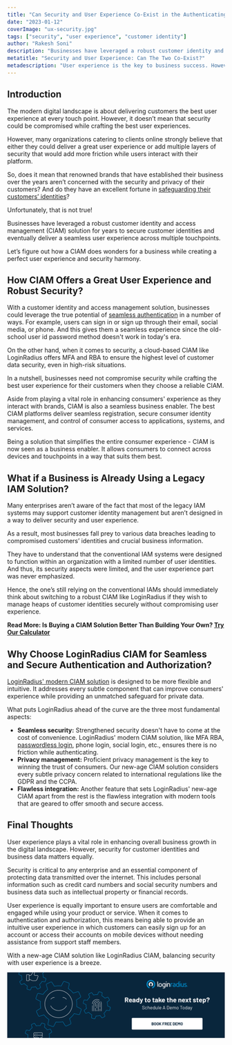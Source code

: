 ```yaml
---
title: "Can Security and User Experience Co-Exist in the Authenticating and Authorizing Space?"
date: "2023-01-12"
coverImage: "ux-security.jpg"
tags: ["security", "user experience", "customer identity"]
author: "Rakesh Soni"
description: "Businesses have leveraged a robust customer identity and access management (CIAM) solution for years to secure customer identities and eventually deliver a seamless user experience across multiple touchpoints. Let’s figure out how a CIAM does wonders for a business while creating a perfect user experience and security harmony."
metatitle: "Security and User Experience: Can The Two Co-Exist?"
metadescription: "User experience is the key to business success. However, security matters equally. Here’s how businesses can ensure robust security with user experience."
---
```


## Introduction

The modern digital landscape is about delivering customers the best user experience at every touch point. However, it doesn’t mean that security could be compromised while crafting the best user experiences. 

However, many organizations catering to clients online strongly believe that either they could deliver a great user experience or add multiple layers of security that would add more friction while users interact with their platform. 

So, does it mean that renowned brands that have established their business over the years aren’t concerned with the security and privacy of their customers? And do they have an excellent fortune in [safeguarding their customers’ identities](https://www.loginradius.com/security/)? 

Unfortunately, that is not true! 

Businesses have leveraged a robust customer identity and access management (CIAM) solution for years to secure customer identities and eventually deliver a seamless user experience across multiple touchpoints. 

Let’s figure out how a CIAM does wonders for a business while creating a perfect user experience and security harmony. 


## How CIAM Offers a Great User Experience and Robust Security?

With a customer identity and access management solution, businesses could leverage the true potential of [seamless authentication](https://www.loginradius.com/authentication/) in a number of ways. For example, users can sign in or sign up through their email, social media, or phone. And this gives them a seamless experience since the old-school user id password method doesn't work in today's era. 

On the other hand, when it comes to security, a cloud-based CIAM like LoginRadius offers MFA and RBA to ensure the highest level of customer data security, even in high-risk situations.

In a nutshell, businesses need not compromise security while crafting the best user experience for their customers when they choose a reliable CIAM. 

Aside from playing a vital role in enhancing consumers' experience as they interact with brands, CIAM is also a seamless business enabler. The best CIAM platforms deliver seamless registration, secure consumer identity management, and control of consumer access to applications, systems, and services.

Being a solution that simplifies the entire consumer experience - CIAM is now seen as a business enabler. It allows consumers to connect across devices and touchpoints in a way that suits them best.


## What if a Business is Already Using a Legacy IAM Solution? 

Many enterprises aren’t aware of the fact that most of the legacy IAM systems may support customer identity management but aren’t designed in a way to deliver security and user experience. 

As a result, most businesses fall prey to various data breaches leading to compromised customers’ identities and crucial business information. 

They have to understand that the conventional IAM systems were designed to function within an organization with a limited number of user identities. And thus, its security aspects were limited, and the user experience part was never emphasized. 

Hence, the one’s still relying on the conventional IAMs should immediately think about switching to a robust CIAM like LoginRadius if they wish to manage heaps of customer identities securely without compromising user experience. 

**Read More: Is Buying a CIAM Solution Better Than Building Your Own? [Try Our Calculator](https://www.loginradius.com/resource/ciam-build-vs-buy/)**


## Why Choose LoginRadius CIAM for Seamless and Secure Authentication and Authorization? 

[LoginRadius' modern CIAM solution](https://www.loginradius.com/) is designed to be more flexible and intuitive. It addresses every subtle component that can improve consumers' experience while providing an unmatched safeguard for private data.

What puts LoginRadius ahead of the curve are the three most fundamental aspects:



* **Seamless security:** Strengthened security doesn't have to come at the cost of convenience. LoginRadius' modern CIAM solution, like MFA RBA, [passwordless login](https://www.loginradius.com/passwordless-login/), phone login, social login, etc., ensures there is no friction while authenticating.
* **Privacy management:** Proficient privacy management is the key to winning the trust of consumers. Our new-age CIAM solution considers every subtle privacy concern related to international regulations like the GDPR and the CCPA.
* **Flawless integration:** Another feature that sets LoginRadius' new-age CIAM apart from the rest is the flawless integration with modern tools that are geared to offer smooth and secure access.


## Final Thoughts 

User experience plays a vital role in enhancing overall business growth in the digital landscape. However, security for customer identities and business data matters equally.

Security is critical to any enterprise and an essential component of protecting data transmitted over the internet. This includes personal information such as credit card numbers and social security numbers and business data such as intellectual property or financial records.

User experience is equally important to ensure users are comfortable and engaged while using your product or service. When it comes to authentication and authorization, this means being able to provide an intuitive user experience in which customers can easily sign up for an account or access their accounts on mobile devices without needing assistance from support staff members.

With a new-age CIAM solution like LoginRadius CIAM, balancing security with user experience is a breeze. 



[![LoginRadius Book a Demo](../../assets/book-a-demo-loginradius.png)](https://www.loginradius.com/contact-us?utm_source=blog&utm_medium=web&utm_campaign=security-ux-can-coexist)
